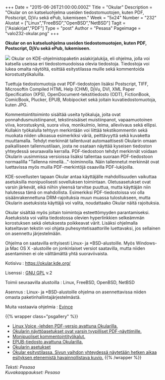 +++
Date = "2015-06-26T21:00:00.000Z"
Title = "Okular"
Description = "Okular on on katseluohjelma useiden tiedostomuotojen, kuten PDF, Postscript, DjVu sekä ePub, lukemiseen."
Week = "5x24"
Number = "232"
Alustat = ["Linux","FreeBSD","OpenBSD","NetBSD"]
Tagit = ["Asiakirjat","PDF"]
Type = "post"
Author = "Pesasa"
Pageimage = "valo232-okular.png"
+++


**Okular on on katseluohjelma useiden tiedostomuotojen, kuten PDF, Postscript, DjVu sekä ePub, lukemiseen.**

![ ](/images/valo232-okular.png "fig:valo232-okular.png")
Okular on KDE-ohjelmistopaketin asiakirjalukija, eli ohjelma, jolla voi katsella useissa eri tiedostomuodoissa olevia tiedostoja. Tiedostoja voi lukea omalta näytöltä, esittää esitystilassa muille sekä kommentoida korostustyökaluilla.

Tuettuja tiedostomuotoja ovat PDF-tiedostojen lisäksi Postscript, TIFF, Microsoftin Compiled HTML Help (CHM), DjVu, DVI, XML Paper Specification (XPS), OpenDocument-tekstitiedosto (ODT), FictionBook, ComicBook, Plucker, EPUB, Mobipocket sekä joitain kuvatiedostomuotoja, kuten JPG.

Kommentointitoiminto sisältää useita työkaluja, joita ovat ponnahdusmuistiinpanot, tekstinsisäiset muistiinpanot, vapaamuotoinen viiva, korostuskynä, suora viiva, monikulmio, leima, alleviivaus sekä ellipsi. Kullakin työkalulla tehtyyn merkintään voi liittää tekstikommentin sekä muokata niiden ulkoasua esimerkiksi väriä, peittävyyttä sekä kuvaketta muuttamalla. Tehdyt merkinnät tallentuvat automaattisesti Okularin omaan paikalliseen tallennustilaan, josta ne osataan näyttää kyseisen tiedoston yhteydessä seuraavalla kerralla. PDF-tiedostoon tehdyt merkinnät voidaan Okularin uusimmissa versioissa lisäksi tallentaa suoraan PDF-tiedostoon normaalilla "Tallenna nimellä..."-toiminnolla. Näin tallennetut merkinnät ovat luettavissa myös muilla PDF-merkintöjä osaavilla PDF-lukijoilla.

KDE-sovellusten tapaan Okular antaa käyttäjälle mahdollisuuden vaikuttaa asetuksilla monipuolisesti sovelluksen toimintaan. Oletusasetukset ovat varsin järkevät, eikä niihin yleensä tarvitse puuttua, mutta käyttäjän niin halutessa tämä on mahdollista. Esimerkiksi PDF-tiedostoissa voi olla sisäänrakennettuna DRM-rajoituksia muun muassa tulostukseen, mutta Okularin asetuksista käyttäjä voi valita, noudattaako Okular näitä rajoituksia.

Okular sisältää myös joitain toimintoja esteettömyyden parantamiseksi. Asetuksista voi valita tiedostossa olevien hyperlinkkien selkeämmän korostuksen sekä oletuksesta poikkeavat värit. Lisäksi ohjelmalla katseltavan tekstin voi ohjata puhesyntetisaattorille luettavaksi, jos sellainen on asennettu järjestelmään.

Ohjelma on saatavilla erityisesti Linux- ja *BSD-alustoille. Myös Windows- ja Mac OS X -alustoille on jonkinlaiset versiot saatavilla, mutta niiden asentaminen ei ole välttämättä yhtä suoraviivaista.

Kotisivu
:   <https://okular.kde.org/>

Lisenssi
:   [GNU GPL](GNU_GPL) v.2

Toimii seuraavilla alustoilla
:   Linux, FreeBSD, OpenBSD, NetBSD

Asennus
:   Linux- ja *BSD-alustoille ohjelma on asennettavissa niiden omasta paketinhallintajärjestelmästä.

Muita vastaavia ohjelmia
:   [Evince](Evince)

{{% wrapper class="psgallery" %}}
-   [Linux Voice -lehden PDF-versio avattuna Okularilla.](/images/okular-1.jpg)
-   [Okularin näyttöasetukset ovat varsin tyypilliset PDF-näyttimille.](/images/okular-2.jpg)
-   [Monipuoliset kommentointityökalut.](/images/okular-3.jpg)
-   [EPUB-tiedosto avattuna Okularilla.](/images/okular-4.jpg)
-   [Okularin asetukset](/images/okular-5.jpg)
-   [Okular esitystilassa. Sivun vaihdon yhteydessä näytetään hetken aikaa esityksen etenemistä havainnollistava kuvio.](/images/okular-6.jpg)
{{% /wrapper %}}

*Teksti: Pesasa* <br />
*Kuvakaappaukset: Pesasa*


